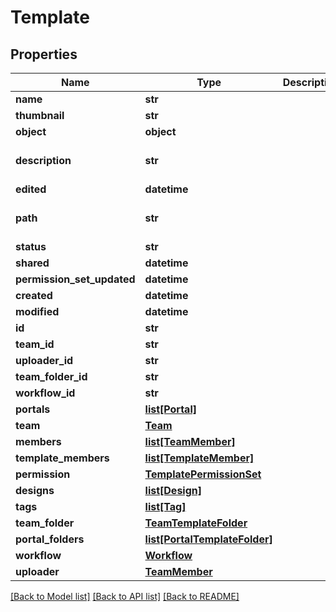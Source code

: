 # Template

## Properties
Name | Type | Description | Notes
------------ | ------------- | ------------- | -------------
**name** | **str** |  | 
**thumbnail** | **str** |  | [optional] 
**object** | **object** |  | 
**description** | **str** |  | [optional] [default to '']
**edited** | **datetime** |  | [optional] 
**path** | **str** |  | [optional] [default to '/']
**status** | **str** |  | [optional] 
**shared** | **datetime** |  | [optional] 
**permission_set_updated** | **datetime** |  | [optional] 
**created** | **datetime** |  | [optional] 
**modified** | **datetime** |  | [optional] 
**id** | **str** |  | [optional] 
**team_id** | **str** |  | [optional] 
**uploader_id** | **str** |  | [optional] 
**team_folder_id** | **str** |  | [optional] 
**workflow_id** | **str** |  | [optional] 
**portals** | [**list[Portal]**](Portal.md) |  | [optional] 
**team** | [**Team**](Team.md) |  | [optional] 
**members** | [**list[TeamMember]**](TeamMember.md) |  | [optional] 
**template_members** | [**list[TemplateMember]**](TemplateMember.md) |  | [optional] 
**permission** | [**TemplatePermissionSet**](TemplatePermissionSet.md) |  | [optional] 
**designs** | [**list[Design]**](Design.md) |  | [optional] 
**tags** | [**list[Tag]**](Tag.md) |  | [optional] 
**team_folder** | [**TeamTemplateFolder**](TeamTemplateFolder.md) |  | [optional] 
**portal_folders** | [**list[PortalTemplateFolder]**](PortalTemplateFolder.md) |  | [optional] 
**workflow** | [**Workflow**](Workflow.md) |  | [optional] 
**uploader** | [**TeamMember**](TeamMember.md) |  | [optional] 

[[Back to Model list]](../README.md#documentation-for-models) [[Back to API list]](../README.md#documentation-for-api-endpoints) [[Back to README]](../README.md)


